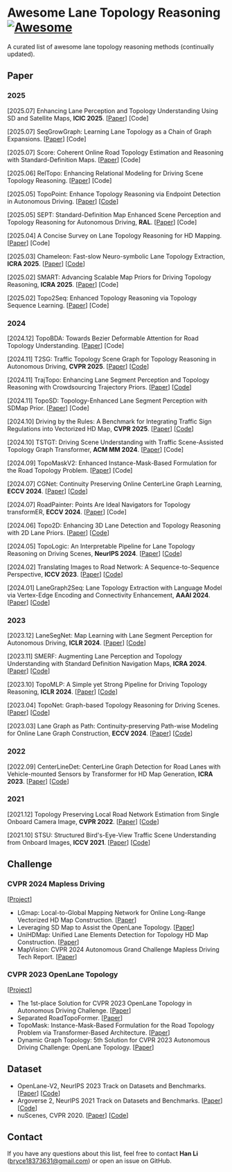 # Awesome Lane Topology Reasoning [![Awesome](https://cdn.rawgit.com/sindresorhus/awesome/d7305f38d29fed78fa85652e3a63e154dd8e8829/media/badge.svg)](https://github.com/homothetic/awesome-lane-topology-reasoning)
A curated list of awesome lane topology reasoning methods (continually updated).

## Paper
### 2025
[2025.07] Enhancing Lane Perception and Topology Understanding Using SD and Satellite Maps, **ICIC 2025**. [[Paper](https://link.springer.com/chapter/10.1007/978-981-96-9794-6_25)] [Code]

[2025.07] SeqGrowGraph: Learning Lane Topology as a Chain of Graph Expansions. [[Paper](https://arxiv.org/pdf/2507.04822)] [Code]

[2025.07] Score: Coherent Online Road Topology Estimation and Reasoning with Standard-Definition Maps. [[Paper](https://arxiv.org/pdf/2507.01397)] [Code]

[2025.06] RelTopo: Enhancing Relational Modeling for Driving Scene Topology Reasoning. [[Paper](https://arxiv.org/pdf/2506.13553)] [Code]

[2025.05] TopoPoint: Enhance Topology Reasoning via Endpoint Detection in Autonomous Driving. [[Paper](https://arxiv.org/pdf/2505.17771)] [[Code](https://github.com/Franpin/TopoPoint)]

[2025.05] SEPT: Standard-Definition Map Enhanced Scene Perception and Topology Reasoning for Autonomous Driving, **RAL**. [[Paper](https://arxiv.org/pdf/2505.12246)] [Code]

[2025.04] A Concise Survey on Lane Topology Reasoning for HD Mapping. [[Paper](https://arxiv.org/pdf/2504.01989)] [Code]

[2025.03] Chameleon: Fast-slow Neuro-symbolic Lane Topology Extraction, **ICRA 2025**. [[Paper](https://arxiv.org/pdf/2503.07485)] [[Code](https://github.com/XR-Lee/neural-symbolic)]

[2025.02] SMART: Advancing Scalable Map Priors for Driving Topology Reasoning, **ICRA 2025**. [[Paper](https://arxiv.org/pdf/2502.04329)] [Code]

[2025.02] Topo2Seq: Enhanced Topology Reasoning via Topology Sequence Learning. [[Paper](https://arxiv.org/pdf/2502.08974)] [Code]

### 2024
[2024.12] TopoBDA: Towards Bezier Deformable Attention for Road Topology Understanding. [[Paper](https://arxiv.org/pdf/2412.18951)] [Code]

[2024.11] T2SG: Traffic Topology Scene Graph for Topology Reasoning in Autonomous Driving, **CVPR 2025**. [[Paper](https://arxiv.org/pdf/2411.18894)] [[Code](https://github.com/MICLAB-BUPT/T2SG)]

[2024.11] TrajTopo: Enhancing Lane Segment Perception and Topology Reasoning with Crowdsourcing Trajectory Priors. [[Paper](https://arxiv.org/pdf/2411.17161)] [[Code](https://github.com/wowlza/TrajTopo)]

[2024.11] TopoSD: Topology-Enhanced Lane Segment Perception with SDMap Prior. [[Paper](https://arxiv.org/pdf/2411.14751)] [Code]

[2024.10] Driving by the Rules: A Benchmark for Integrating Traffic Sign Regulations into Vectorized HD Map, **CVPR 2025**. [[Paper](https://arxiv.org/pdf/2410.23780)] [[Code](https://github.com/MIV-XJTU/MapDR)]

[2024.10] TSTGT: Driving Scene Understanding with Traffic Scene-Assisted Topology Graph Transformer, **ACM MM 2024**. [[Paper](https://dl.acm.org/doi/10.1145/3664647.3681483)] [Code]

[2024.09] TopoMaskV2: Enhanced Instance-Mask-Based Formulation for the Road Topology Problem. [[Paper](https://arxiv.org/pdf/2409.11325)] [Code]

[2024.07] CGNet: Continuity Preserving Online CenterLine Graph Learning, **ECCV 2024**. [[Paper](https://arxiv.org/pdf/2407.11337)] [[Code](https://github.com/XiaoMi/CGNet)]

[2024.07] RoadPainter: Points Are Ideal Navigators for Topology transformER, **ECCV 2024**. [[Paper](https://arxiv.org/pdf/2407.15349)] [Code]

[2024.06] Topo2D: Enhancing 3D Lane Detection and Topology Reasoning with 2D Lane Priors. [[Paper](https://arxiv.org/pdf/2406.03105)] [[Code](https://github.com/homothetic/Topo2D)]

[2024.05] TopoLogic: An Interpretable Pipeline for Lane Topology Reasoning on Driving Scenes, **NeurIPS 2024**. [[Paper](https://arxiv.org/pdf/2405.14747v1)] [[Code](https://github.com/Franpin/TopoLogic)]

[2024.02] Translating Images to Road Network: A Sequence-to-Sequence Perspective, **ICCV 2023**. [[Paper](https://arxiv.org/pdf/2402.08207)] [[Code](https://github.com/fudan-zvg/RoadNet)]

[2024.01] LaneGraph2Seq: Lane Topology Extraction with Language Model via Vertex-Edge Encoding and Connectivity Enhancement, **AAAI 2024**. [[Paper](https://arxiv.org/pdf/2401.17609)] [[Code](https://github.com/fudan-zvg/RoadNet)]

### 2023
[2023.12] LaneSegNet: Map Learning with Lane Segment Perception for Autonomous Driving, **ICLR 2024**. [[Paper](https://arxiv.org/pdf/2312.16108)] [[Code](https://github.com/OpenDriveLab/LaneSegNet)]

[2023.11] SMERF: Augmenting Lane Perception and Topology Understanding with Standard Definition Navigation Maps, **ICRA 2024**. [[Paper](https://arxiv.org/pdf/2311.04079)] [[Code](https://github.com/NVlabs/SMERF)]

[2023.10] TopoMLP: A Simple yet Strong Pipeline for Driving Topology Reasoning, **ICLR 2024**. [[Paper](https://arxiv.org/pdf/2310.06753)] [[Code](https://github.com/wudongming97/TopoMLP)]

[2023.04] TopoNet: Graph-based Topology Reasoning for Driving Scenes. [[Paper](https://arxiv.org/pdf/2304.05277)] [[Code](https://github.com/OpenDriveLab/TopoNet)]

[2023.03] Lane Graph as Path: Continuity-preserving Path-wise Modeling for Online Lane Graph Construction, **ECCV 2024**. [[Paper](https://arxiv.org/pdf/2303.08815)] [[Code](https://github.com/hustvl/LaneGAP)]

### 2022
[2022.09] CenterLineDet: CenterLine Graph Detection for Road Lanes with Vehicle-mounted Sensors by Transformer for HD Map Generation, **ICRA 2023**. [[Paper](https://arxiv.org/pdf/2209.07734)] [[Code](https://github.com/TonyXuQAQ/CenterLineDet)]

### 2021
[2021.12] Topology Preserving Local Road Network Estimation from Single Onboard Camera Image, **CVPR 2022**. [[Paper](https://arxiv.org/pdf/2112.10155)] [[Code](https://github.com/ybarancan/TopologicalLaneGraph)]

[2021.10] STSU: Structured Bird's-Eye-View Traffic Scene Understanding from Onboard Images, **ICCV 2021**. [[Paper](https://arxiv.org/pdf/2110.01997)] [[Code](https://github.com/ybarancan/STSU)]

## Challenge
### CVPR 2024 Mapless Driving
[[Project](https://opendrivelab.com/challenge2024/#mapless_driving)]
- LGmap: Local-to-Global Mapping Network for Online Long-Range Vectorized HD Map Construction. [[Paper](https://opendrivelab.github.io/Challenge%202024/mapless_LGmap.pdf)]
- Leveraging SD Map to Assist the OpenLane Topology. [[Paper](https://opendrivelab.github.io/Challenge%202024/mapless_XIAOMIEV.pdf)]
- UniHDMap: Unified Lane Elements Detection for Topology HD Map Construction. [[Paper](https://opendrivelab.github.io/Challenge%202024/mapless_CrazyFriday.pdf)]
- MapVision: CVPR 2024 Autonomous Grand Challenge Mapless Driving Tech Report. [[Paper](https://opendrivelab.github.io/Challenge%202024/mapless_mapvision.pdf)]

### CVPR 2023 OpenLane Topology
[[Project](https://opendrivelab.com/challenge2023/#openlane_topology)]
- The 1st-place Solution for CVPR 2023 OpenLane Topology in Autonomous Driving Challenge. [[Paper](https://opendrivelab.github.io/Challenge%202023/Track_1_MFV.pdf)]
- Separated RoadTopoFormer. [[Paper](https://opendrivelab.github.io/Challenge%202023/Track_1_Victory.pdf)]
- TopoMask: Instance-Mask-Based Formulation for the Road Topology Problem via Transformer-Based Architecture. [[Paper](https://opendrivelab.github.io/Challenge%202023/Track_1_PlatypusWhisperers.pdf)]
- Dynamic Graph Topology: 5th Solution for CVPR 2023 Autonomous Driving Challenge: OpenLane Topology. [[Paper](https://opendrivelab.github.io/Challenge%202023/Track_1_gavin.pdf)]

## Dataset
- OpenLane-V2, NeurIPS 2023 Track on Datasets and Benchmarks. [[Paper](https://arxiv.org/pdf/2304.10440)] [[Code](https://github.com/OpenDriveLab/OpenLane-V2)]
- Argoverse 2, NeurIPS 2021 Track on Datasets and Benchmarks. [[Paper](https://arxiv.org/pdf/2301.00493)] [[Code](https://github.com/argoverse/av2-api)]
- nuScenes, CVPR 2020. [[Paper](https://arxiv.org/pdf/1903.11027)] [[Code](https://github.com/nutonomy/nuscenes-devkit)]

## Contact
If you have any questions about this list, feel free to contact **Han Li** (bryce18373631@gmail.com) or open an issue on GitHub.
